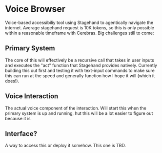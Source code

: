 # Voice Browser

Voice-based accessibiliy tool using Stagehand to agentically navigate the internet. Average stagehand request is 10K tokens, so this is only possible within a reasonable timeframe with Cerebras. Big challenges still to come: 

## Primary System

The core of this will effectively be a recursive call that takes in user inputs and executes the "act" function that Stagehand provides natively. Currently building this out first and testing it with text-input commands to make sure this can run at the speed and generally function how I hope it will (which it does!).

## Voice Interaction

The actual voice component of the interaction. Will start this when the primary system is up and running, hut this will be a lot easier to figure out because it is 

## Interface?

A way to access this or deploy it somehow. This one is TBD. 